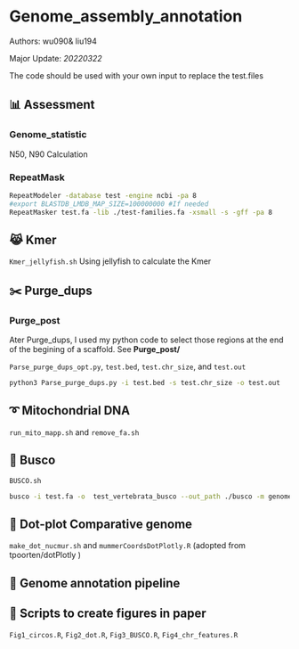 # Genome_assembly_annotation

Authors: wu090& liu194

Major Update: *20220322*

The code should be used with your own input to replace the test.files

## :bar_chart: Assessment

### Genome_statistic

N50, N90 Calculation

### RepeatMask

```bash
RepeatModeler -database test -engine ncbi -pa 8
#export BLASTDB_LMDB_MAP_SIZE=100000000 #If needed
RepeatMasker test.fa -lib ./test-families.fa -xsmall -s -gff -pa 8
```

## :joy_cat: Kmer
`Kmer_jellyfish.sh` Using jellyfish to calculate the Kmer

## :scissors: Purge_dups

### Purge_post

Ater Purge_dups, I used my python code to select those regions at the end of the begining of a scaffold. 
See **Purge_post/**  

`Parse_purge_dups_opt.py`, `test.bed`, `test.chr_size`, and `test.out`

```bash
python3 Parse_purge_dups.py -i test.bed -s test.chr_size -o test.out
```

## :curly_loop: Mitochondrial DNA

`run_mito_mapp.sh` and `remove_fa.sh`

## :pushpin: Busco

`BUSCO.sh`

```sh
busco -i test.fa -o  test_vertebrata_busco --out_path ./busco -m genome -l vertebrata_odb10 -c 16 -f
```

## :triangular_ruler: Dot-plot Comparative genome

`make_dot_nucmur.sh` and `mummerCoordsDotPlotly.R` (adopted from tpoorten/dotPlotly )

## :trumpet: Genome annotation pipeline

## :eyes: Scripts to create figures in paper
`Fig1_circos.R`, `Fig2_dot.R`, `Fig3_BUSCO.R`, `Fig4_chr_features.R`



